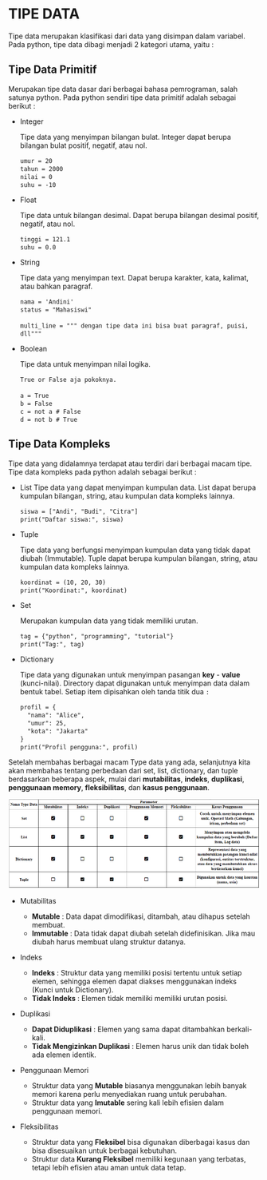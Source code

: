 # TIPE DATA

Tipe data merupakan klasifikasi dari data yang disimpan dalam variabel. Pada python, tipe data dibagi menjadi 2 kategori utama, yaitu :

## **Tipe Data Primitif**

Merupakan tipe data dasar dari berbagai bahasa pemrograman, salah satunya python. Pada python sendiri tipe data primitif adalah sebagai berikut :

- Integer

  Tipe data yang menyimpan bilangan bulat. Integer dapat berupa bilangan bulat positif, negatif, atau nol.

  ```
  umur = 20
  tahun = 2000
  nilai = 0
  suhu = -10
  ```

- Float

  Tipe data untuk bilangan desimal. Dapat berupa bilangan desimal positif, negatif, atau nol.

  ```
  tinggi = 121.1
  suhu = 0.0
  ```

- String

  Tipe data yang menyimpan text. Dapat berupa karakter, kata, kalimat, atau bahkan paragraf.

  ```
  nama = 'Andini'
  status = "Mahasiswi"

  multi_line = """ dengan tipe data ini bisa buat paragraf, puisi, dll"""
  ```

- Boolean

  Tipe data untuk menyimpan nilai logika.

  ```
  True or False aja pokoknya.

  a = True
  b = False
  c = not a # False
  d = not b # True
  ```

## **Tipe Data Kompleks**

Tipe data yang didalamnya terdapat atau terdiri dari berbagai macam tipe. Tipe data kompleks pada python adalah sebagai berikut :

- List
  Tipe data yang dapat menyimpan kumpulan data. List dapat berupa kumpulan bilangan, string, atau kumpulan data kompleks lainnya.

  ```
  siswa = ["Andi", "Budi", "Citra"]
  print("Daftar siswa:", siswa)
  ```

* Tuple

  Tipe data yang berfungsi menyimpan kumpulan data yang tidak dapat diubah (Immutable). Tuple dapat berupa kumpulan bilangan, string, atau kumpulan data kompleks lainnya.

  ```
  koordinat = (10, 20, 30)
  print("Koordinat:", koordinat)
  ```

* Set

  Merupakan kumpulan data yang tidak memiliki urutan.

  ```
  tag = {"python", "programming", "tutorial"}
  print("Tag:", tag)
  ```

* Dictionary

  Tipe data yang digunakan untuk menyimpan pasangan **key** - **value** (kunci-nilai). Directory dapat digunakan untuk menyimpan data dalam bentuk tabel. Setiap item dipisahkan oleh tanda titik dua `:`

  ```
  profil = {
    "nama": "Alice",
    "umur": 25,
    "kota": "Jakarta"
  }
  print("Profil pengguna:", profil)
  ```

Setelah membahas berbagai macam Type data yang ada, selanjutnya kita akan membahas tentang perbedaan dari set, list, dictionary, dan tuple berdasarkan beberapa aspek, mulai dari **mutabilitas**, **indeks**, **duplikasi**, **penggunaan memory**, **fleksibilitas**, dan **kasus penggunaan**.

![14](../assets/14.png "14.png")

- Mutabilitas

  - **Mutable** : Data dapat dimodifikasi, ditambah, atau dihapus setelah membuat.

  * **Immutable** : Data tidak dapat diubah setelah didefinisikan. Jika mau diubah harus membuat ulang struktur datanya.

- Indeks

  - **Indeks** : Struktur data yang memiliki posisi tertentu untuk setiap elemen, sehingga elemen dapat diakses menggunakan indeks (Kunci untuk Dictionary).

  * **Tidak Indeks** : Elemen tidak memiliki memiliki urutan posisi.

- Duplikasi

  - **Dapat Diduplikasi** : Elemen yang sama dapat ditambahkan berkali-kali.

  * **Tidak Mengizinkan Duplikasi** : Elemen harus unik dan tidak boleh ada elemen identik.

- Penggunaan Memori

  - Struktur data yang **Mutable** biasanya menggunakan lebih banyak memori karena perlu menyediakan ruang untuk perubahan.

  * Struktur data yang **Imutable** sering kali lebih efisien dalam penggunaan memori.

- Fleksibilitas

  - Struktur data yang **Fleksibel** bisa digunakan diberbagai kasus dan bisa disesuaikan untuk berbagai kebutuhan.

  * Struktur data **Kurang Fleksibel** memiliki kegunaan yang terbatas, tetapi lebih efisien atau aman untuk data tetap.
